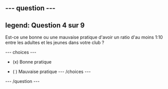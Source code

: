 --- question ---
---
legend: Question 4 sur 9
---

Est-ce une bonne ou une mauvaise pratique d'avoir un ratio d'au moins 1:10 entre les adultes et les jeunes dans votre club ?

--- choices ---
- (x) Bonne pratique

- ( ) Mauvaise pratique
--- /choices ---

--- /question ---

